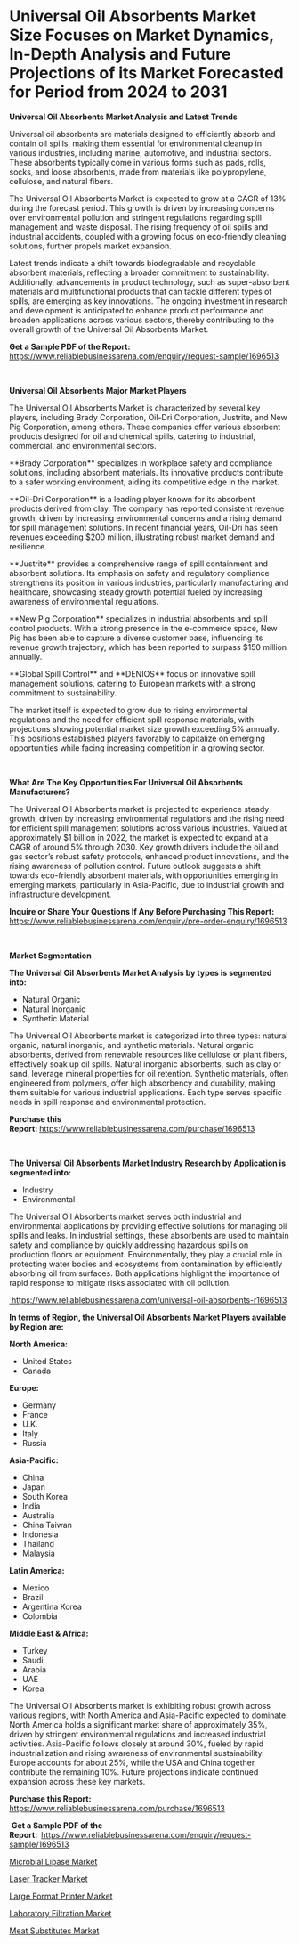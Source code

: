 <p><h1>Universal Oil Absorbents Market Size Focuses on Market Dynamics, In-Depth Analysis and Future Projections of its Market Forecasted for Period from 2024 to 2031</h1></p><p><strong>Universal Oil Absorbents Market Analysis and Latest Trends</strong></p>
<p><p>Universal oil absorbents are materials designed to efficiently absorb and contain oil spills, making them essential for environmental cleanup in various industries, including marine, automotive, and industrial sectors. These absorbents typically come in various forms such as pads, rolls, socks, and loose absorbents, made from materials like polypropylene, cellulose, and natural fibers.</p><p>The Universal Oil Absorbents Market is expected to grow at a CAGR of 13% during the forecast period. This growth is driven by increasing concerns over environmental pollution and stringent regulations regarding spill management and waste disposal. The rising frequency of oil spills and industrial accidents, coupled with a growing focus on eco-friendly cleaning solutions, further propels market expansion.</p><p>Latest trends indicate a shift towards biodegradable and recyclable absorbent materials, reflecting a broader commitment to sustainability. Additionally, advancements in product technology, such as super-absorbent materials and multifunctional products that can tackle different types of spills, are emerging as key innovations. The ongoing investment in research and development is anticipated to enhance product performance and broaden applications across various sectors, thereby contributing to the overall growth of the Universal Oil Absorbents Market.</p></p>
<p><strong>Get a Sample PDF of the Report:&nbsp;</strong> <a href="https://www.reliablebusinessarena.com/enquiry/request-sample/1696513?utm_campaign=1596&utm_medium=2&utm_source=Github&utm_content=ia&utm_term=20102024&utm_id=universal-oil-absorbents">https://www.reliablebusinessarena.com/enquiry/request-sample/1696513</a></p>
<p>&nbsp;</p>
<p><strong>Universal Oil Absorbents Major Market Players</strong></p>
<p><p>The Universal Oil Absorbents Market is characterized by several key players, including Brady Corporation, Oil-Dri Corporation, Justrite, and New Pig Corporation, among others. These companies offer various absorbent products designed for oil and chemical spills, catering to industrial, commercial, and environmental sectors.</p><p>**Brady Corporation** specializes in workplace safety and compliance solutions, including absorbent materials. Its innovative products contribute to a safer working environment, aiding its competitive edge in the market.</p><p>**Oil-Dri Corporation** is a leading player known for its absorbent products derived from clay. The company has reported consistent revenue growth, driven by increasing environmental concerns and a rising demand for spill management solutions. In recent financial years, Oil-Dri has seen revenues exceeding $200 million, illustrating robust market demand and resilience.</p><p>**Justrite** provides a comprehensive range of spill containment and absorbent solutions. Its emphasis on safety and regulatory compliance strengthens its position in various industries, particularly manufacturing and healthcare, showcasing steady growth potential fueled by increasing awareness of environmental regulations.</p><p>**New Pig Corporation** specializes in industrial absorbents and spill control products. With a strong presence in the e-commerce space, New Pig has been able to capture a diverse customer base, influencing its revenue growth trajectory, which has been reported to surpass $150 million annually.</p><p>**Global Spill Control** and **DENIOS** focus on innovative spill management solutions, catering to European markets with a strong commitment to sustainability.</p><p>The market itself is expected to grow due to rising environmental regulations and the need for efficient spill response materials, with projections showing potential market size growth exceeding 5% annually. This positions established players favorably to capitalize on emerging opportunities while facing increasing competition in a growing sector.</p></p>
<p>&nbsp;</p>
<p><strong>What Are The Key Opportunities For Universal Oil Absorbents Manufacturers?</strong></p>
<p><p>The Universal Oil Absorbents market is projected to experience steady growth, driven by increasing environmental regulations and the rising need for efficient spill management solutions across various industries. Valued at approximately $1 billion in 2022, the market is expected to expand at a CAGR of around 5% through 2030. Key growth drivers include the oil and gas sector’s robust safety protocols, enhanced product innovations, and the rising awareness of pollution control. Future outlook suggests a shift towards eco-friendly absorbent materials, with opportunities emerging in emerging markets, particularly in Asia-Pacific, due to industrial growth and infrastructure development.</p></p>
<p><strong>Inquire or Share Your Questions If Any Before Purchasing This Report:</strong> <a href="https://www.reliablebusinessarena.com/enquiry/pre-order-enquiry/1696513?utm_campaign=1596&utm_medium=2&utm_source=Github&utm_content=ia&utm_term=20102024&utm_id=universal-oil-absorbents">https://www.reliablebusinessarena.com/enquiry/pre-order-enquiry/1696513</a></p>
<p>&nbsp;</p>
<p><strong>Market Segmentation</strong></p>
<p><strong>The Universal Oil Absorbents Market Analysis by types is segmented into:</strong></p>
<p><ul><li>Natural Organic</li><li>Natural Inorganic</li><li>Synthetic Material</li></ul></p>
<p><p>The Universal Oil Absorbents market is categorized into three types: natural organic, natural inorganic, and synthetic materials. Natural organic absorbents, derived from renewable resources like cellulose or plant fibers, effectively soak up oil spills. Natural inorganic absorbents, such as clay or sand, leverage mineral properties for oil retention. Synthetic materials, often engineered from polymers, offer high absorbency and durability, making them suitable for various industrial applications. Each type serves specific needs in spill response and environmental protection.</p></p>
<p><strong>Purchase this Report:&nbsp;</strong><a href="https://www.reliablebusinessarena.com/purchase/1696513?utm_campaign=1596&utm_medium=2&utm_source=Github&utm_content=ia&utm_term=20102024&utm_id=universal-oil-absorbents">https://www.reliablebusinessarena.com/purchase/1696513</a></p>
<p>&nbsp;</p>
<p><strong>The Universal Oil Absorbents Market Industry Research by Application is segmented into:</strong></p>
<p><ul><li>Industry</li><li>Environmental</li></ul></p>
<p><p>The Universal Oil Absorbents market serves both industrial and environmental applications by providing effective solutions for managing oil spills and leaks. In industrial settings, these absorbents are used to maintain safety and compliance by quickly addressing hazardous spills on production floors or equipment. Environmentally, they play a crucial role in protecting water bodies and ecosystems from contamination by efficiently absorbing oil from surfaces. Both applications highlight the importance of rapid response to mitigate risks associated with oil pollution.</p></p>
<p><a href="https://www.reliablebusinessarena.com/universal-oil-absorbents-r1696513?utm_campaign=1596&utm_medium=2&utm_source=Github&utm_content=ia&utm_term=20102024&utm_id=universal-oil-absorbents">&nbsp;https://www.reliablebusinessarena.com/universal-oil-absorbents-r1696513</a></p>
<p><strong>In terms of Region, the Universal Oil Absorbents Market Players available by Region are:</strong></p>
<p>
    <p> <strong> North America: </strong>
        <ul>
            <li>United States</li>
            <li>Canada</li>
        </ul>
        </p> 
    <p> <strong> Europe: </strong>
        <ul>
            <li>Germany</li>
            <li>France</li>
            <li>U.K.</li>
            <li>Italy</li>
            <li>Russia</li>
        </ul>
        </p> 
    <p> <strong> Asia-Pacific: </strong>
        <ul>
            <li>China</li>
            <li>Japan</li>
            <li>South Korea</li>
            <li>India</li>
            <li>Australia</li>
            <li>China Taiwan</li>
            <li>Indonesia</li>
            <li>Thailand</li>
            <li>Malaysia</li>
        </ul>
        </p> 
    <p> <strong> Latin America: </strong>
        <ul>
            <li>Mexico</li>
            <li>Brazil</li>
            <li>Argentina Korea</li>
            <li>Colombia</li>
        </ul>
        </p> 
    <p> <strong> Middle East & Africa: </strong>
        <ul>
            <li>Turkey</li>
            <li>Saudi</li>
            <li>Arabia</li>
            <li>UAE</li>
            <li>Korea</li>
        </ul>
    </p>
    </p>
<p><p>The Universal Oil Absorbents market is exhibiting robust growth across various regions, with North America and Asia-Pacific expected to dominate. North America holds a significant market share of approximately 35%, driven by stringent environmental regulations and increased industrial activities. Asia-Pacific follows closely at around 30%, fueled by rapid industrialization and rising awareness of environmental sustainability. Europe accounts for about 25%, while the USA and China together contribute the remaining 10%. Future projections indicate continued expansion across these key markets.</p></p>
<p><strong>Purchase this Report: </strong><a href="https://www.reliablebusinessarena.com/purchase/1696513?utm_campaign=1596&utm_medium=2&utm_source=Github&utm_content=ia&utm_term=20102024&utm_id=universal-oil-absorbents">https://www.reliablebusinessarena.com/purchase/1696513</a></p>
<p>&nbsp;<strong>Get a Sample PDF of the Report:&nbsp;&nbsp;</strong><a href="https://www.reliablebusinessarena.com/enquiry/request-sample/1696513?utm_campaign=1596&utm_medium=2&utm_source=Github&utm_content=ia&utm_term=20102024&utm_id=universal-oil-absorbents">https://www.reliablebusinessarena.com/enquiry/request-sample/1696513</a></p>
<p><strong></strong></p>
<p><p><a href="https://www.linkedin.com/pulse/global-perspectives-microbial-lipase-market-trends-forecast-lvkge?utm_campaign=1596&utm_medium=2&utm_source=Github&utm_content=ia&utm_term=20102024&utm_id=universal-oil-absorbents">Microbial Lipase Market</a></p><p><a href="https://www.linkedin.com/pulse/competitive-intelligence-laser-tracker-market-key-players-6d5vf?utm_campaign=1596&utm_medium=2&utm_source=Github&utm_content=ia&utm_term=20102024&utm_id=universal-oil-absorbents">Laser Tracker Market</a></p><p><a href="https://www.linkedin.com/pulse/large-format-printer-sector-surge-6-growth-roadmap-2031-karmark-6ablf?utm_campaign=1596&utm_medium=2&utm_source=Github&utm_content=ia&utm_term=20102024&utm_id=universal-oil-absorbents">Large Format Printer Market</a></p><p><a href="https://www.linkedin.com/pulse/laboratory-filtration-market-segmentation-geographical-regions-xotuf?utm_campaign=1596&utm_medium=2&utm_source=Github&utm_content=ia&utm_term=20102024&utm_id=universal-oil-absorbents">Laboratory Filtration Market</a></p><p><a href="https://www.linkedin.com/pulse/meat-substitutes-market-pulse-51-expansion-blueprint-2024-2031-l3a9e?utm_campaign=1596&utm_medium=2&utm_source=Github&utm_content=ia&utm_term=20102024&utm_id=universal-oil-absorbents">Meat Substitutes Market</a></p></p>